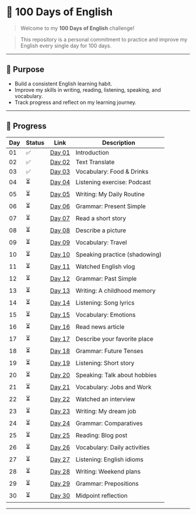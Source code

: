 # 🧠 100 Days of English

> Welcome to my **100 Days of English** challenge!  

> This repository is a personal commitment to practice and improve my English every single day for 100 days.

---
## 🎯 Purpose

- Build a consistent English learning habit.
- Improve my skills in writing, reading, listening, speaking, and vocabulary.
- Track progress and reflect on my learning journey.

---
## 📅 Progress

| Day | Status | Link | Description |
|-----|--------|------|-------------|
| 01  | ✅      | [Day 01](days/day01.md) | Introduction |
| 02  | ✅      | [Day 02](days/day02.md) | Text Translate |
| 03  | ✅      | [Day 03](days/day03/) | Vocabulary: Food & Drinks |
| 04  | ⏳      | [Day 04](days/day04/) | Listening exercise: Podcast |
| 05  | ⏳      | [Day 05](days/day05/) | Writing: My Daily Routine |
| 06  | ⏳      | [Day 06](days/day06/) | Grammar: Present Simple |
| 07  | ⏳      | [Day 07](days/day07/) | Read a short story |
| 08  | ⏳      | [Day 08](days/day08/) | Describe a picture |
| 09  | ⏳      | [Day 09](days/day09/) | Vocabulary: Travel |
| 10  | ⏳      | [Day 10](days/day10/) | Speaking practice (shadowing) |
| 11  | ⏳      | [Day 11](days/day11/) | Watched English vlog |
| 12  | ⏳      | [Day 12](days/day12/) | Grammar: Past Simple |
| 13  | ⏳      | [Day 13](days/day13/) | Writing: A childhood memory |
| 14  | ⏳      | [Day 14](days/day14/) | Listening: Song lyrics |
| 15  | ⏳      | [Day 15](days/day15/) | Vocabulary: Emotions |
| 16  | ⏳      | [Day 16](days/day16/) | Read news article |
| 17  | ⏳      | [Day 17](days/day17/) | Describe your favorite place |
| 18  | ⏳      | [Day 18](days/day18/) | Grammar: Future Tenses |
| 19  | ⏳      | [Day 19](days/day19/) | Listening: Short story |
| 20  | ⏳      | [Day 20](days/day20/) | Speaking: Talk about hobbies |
| 21  | ⏳      | [Day 21](days/day21/) | Vocabulary: Jobs and Work |
| 22  | ⏳      | [Day 22](days/day22/) | Watched an interview |
| 23  | ⏳      | [Day 23](days/day23/) | Writing: My dream job |
| 24  | ⏳      | [Day 24](days/day24/) | Grammar: Comparatives |
| 25  | ⏳      | [Day 25](days/day25/) | Reading: Blog post |
| 26  | ⏳      | [Day 26](days/day26/) | Vocabulary: Daily activities |
| 27  | ⏳      | [Day 27](days/day27/) | Listening: English idioms |
| 28  | ⏳      | [Day 28](days/day28/) | Writing: Weekend plans |
| 29  | ⏳      | [Day 29](days/day29/) | Grammar: Prepositions |
| 30  | ⏳      | [Day 30](days/day30/) | Midpoint reflection |

---
